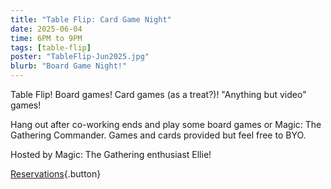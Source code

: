 ```yaml
---
title: "Table Flip: Card Game Night"
date: 2025-06-04
time: 6PM to 9PM
tags: [table-flip]
poster: "TableFlip-Jun2025.jpg"
blurb: "Board Game Night!"
---
```


Table Flip! Board games! Card games (as a treat?)! "Anything but video" games!

Hang out after co-working ends and play some board games or Magic: The Gathering Commander. Games and cards provided but feel free to BYO.

Hosted by Magic: The Gathering enthusiast Ellie!

[Reservations](https://events.humanitix.com/table-flip){.button}